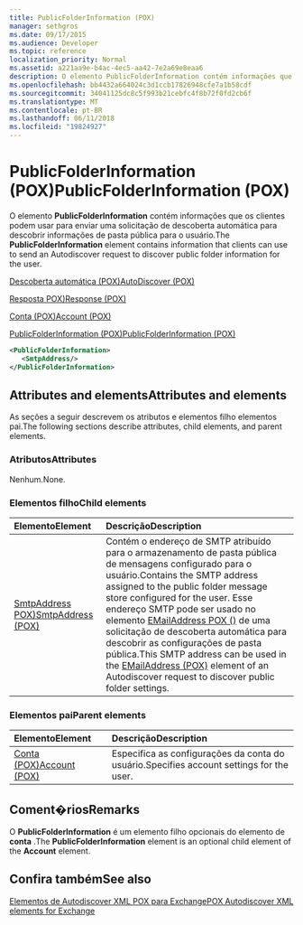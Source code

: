 ```yaml
---
title: PublicFolderInformation (POX)
manager: sethgros
ms.date: 09/17/2015
ms.audience: Developer
ms.topic: reference
localization_priority: Normal
ms.assetid: a221aa9e-b4ac-4ec5-aa42-7e2a69e8eaa6
description: O elemento PublicFolderInformation contém informações que os clientes podem usar para enviar uma solicitação de descoberta automática para descobrir informações de pasta pública para o usuário.
ms.openlocfilehash: bb4432a664024c3d1ccb17826948cfe7a1b58cdf
ms.sourcegitcommit: 34041125dc8c5f993b21cebfc4f8b72f0fd2cb6f
ms.translationtype: MT
ms.contentlocale: pt-BR
ms.lasthandoff: 06/11/2018
ms.locfileid: "19824927"
---
```

# <a name="publicfolderinformation-pox"></a><span data-ttu-id="7f31e-103">PublicFolderInformation (POX)</span><span class="sxs-lookup"><span data-stu-id="7f31e-103">PublicFolderInformation (POX)</span></span>

<span data-ttu-id="7f31e-104">O elemento **PublicFolderInformation** contém informações que os clientes podem usar para enviar uma solicitação de descoberta automática para descobrir informações de pasta pública para o usuário.</span><span class="sxs-lookup"><span data-stu-id="7f31e-104">The **PublicFolderInformation** element contains information that clients can use to send an Autodiscover request to discover public folder information for the user.</span></span> 
  
[<span data-ttu-id="7f31e-105">Descoberta automática (POX)</span><span class="sxs-lookup"><span data-stu-id="7f31e-105">AutoDiscover (POX)</span></span>](autodiscover-pox.md)
  
[<span data-ttu-id="7f31e-106">Resposta POX)</span><span class="sxs-lookup"><span data-stu-id="7f31e-106">Response (POX)</span></span>](response-pox.md)
  
[<span data-ttu-id="7f31e-107">Conta (POX)</span><span class="sxs-lookup"><span data-stu-id="7f31e-107">Account (POX)</span></span>](account-pox.md)
  
[<span data-ttu-id="7f31e-108">PublicFolderInformation (POX)</span><span class="sxs-lookup"><span data-stu-id="7f31e-108">PublicFolderInformation (POX)</span></span>](publicfolderinformation-pox.md)
  
```XML
<PublicFolderInformation>
   <SmtpAddress/>
</PublicFolderInformation>
```

## <a name="attributes-and-elements"></a><span data-ttu-id="7f31e-109">Attributes and elements</span><span class="sxs-lookup"><span data-stu-id="7f31e-109">Attributes and elements</span></span>

<span data-ttu-id="7f31e-110">As seções a seguir descrevem os atributos e elementos filho elementos pai.</span><span class="sxs-lookup"><span data-stu-id="7f31e-110">The following sections describe attributes, child elements, and parent elements.</span></span>
  
### <a name="attributes"></a><span data-ttu-id="7f31e-111">Atributos</span><span class="sxs-lookup"><span data-stu-id="7f31e-111">Attributes</span></span>

<span data-ttu-id="7f31e-112">Nenhum.</span><span class="sxs-lookup"><span data-stu-id="7f31e-112">None.</span></span>
  
### <a name="child-elements"></a><span data-ttu-id="7f31e-113">Elementos filho</span><span class="sxs-lookup"><span data-stu-id="7f31e-113">Child elements</span></span>

|<span data-ttu-id="7f31e-114">**Elemento**</span><span class="sxs-lookup"><span data-stu-id="7f31e-114">**Element**</span></span>|<span data-ttu-id="7f31e-115">**Descrição**</span><span class="sxs-lookup"><span data-stu-id="7f31e-115">**Description**</span></span>|
|:-----|:-----|
|[<span data-ttu-id="7f31e-116">SmtpAddress POX)</span><span class="sxs-lookup"><span data-stu-id="7f31e-116">SmtpAddress (POX)</span></span>](smtpaddress-pox.md) <br/> |<span data-ttu-id="7f31e-117">Contém o endereço de SMTP atribuído para o armazenamento de pasta pública de mensagens configurado para o usuário.</span><span class="sxs-lookup"><span data-stu-id="7f31e-117">Contains the SMTP address assigned to the public folder message store configured for the user.</span></span> <span data-ttu-id="7f31e-118">Esse endereço SMTP pode ser usado no elemento [EMailAddress POX ()](emailaddress-pox.md) de uma solicitação de descoberta automática para descobrir as configurações de pasta pública.</span><span class="sxs-lookup"><span data-stu-id="7f31e-118">This SMTP address can be used in the [EMailAddress (POX)](emailaddress-pox.md) element of an Autodiscover request to discover public folder settings.</span></span>  <br/> |
   
### <a name="parent-elements"></a><span data-ttu-id="7f31e-119">Elementos pai</span><span class="sxs-lookup"><span data-stu-id="7f31e-119">Parent elements</span></span>

|<span data-ttu-id="7f31e-120">**Elemento**</span><span class="sxs-lookup"><span data-stu-id="7f31e-120">**Element**</span></span>|<span data-ttu-id="7f31e-121">**Descrição**</span><span class="sxs-lookup"><span data-stu-id="7f31e-121">**Description**</span></span>|
|:-----|:-----|
|[<span data-ttu-id="7f31e-122">Conta (POX)</span><span class="sxs-lookup"><span data-stu-id="7f31e-122">Account (POX)</span></span>](account-pox.md) <br/> |<span data-ttu-id="7f31e-123">Especifica as configurações da conta do usuário.</span><span class="sxs-lookup"><span data-stu-id="7f31e-123">Specifies account settings for the user.</span></span>  <br/> |
   
## <a name="remarks"></a><span data-ttu-id="7f31e-124">Coment�rios</span><span class="sxs-lookup"><span data-stu-id="7f31e-124">Remarks</span></span>

<span data-ttu-id="7f31e-125">O **PublicFolderInformation** é um elemento filho opcionais do elemento de **conta** .</span><span class="sxs-lookup"><span data-stu-id="7f31e-125">The **PublicFolderInformation** element is an optional child element of the **Account** element.</span></span> 
  
## <a name="see-also"></a><span data-ttu-id="7f31e-126">Confira também</span><span class="sxs-lookup"><span data-stu-id="7f31e-126">See also</span></span>



[<span data-ttu-id="7f31e-127">Elementos de Autodiscover XML POX para Exchange</span><span class="sxs-lookup"><span data-stu-id="7f31e-127">POX Autodiscover XML elements for Exchange</span></span>](pox-autodiscover-xml-elements-for-exchange.md)


